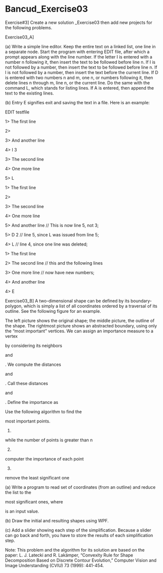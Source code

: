# Bancud_Exercise03
Exercise#3] Create a new
solution <Lastname>_Exercise03 then add new projects for the following
problems.



Exercise03_A] 


 
 
  
  
  
  
  
  
  
  
  
  
  
  
 
 
 

 
(a) Write
a simple line editor. Keep the entire text on a linked list, one line in a
separate node. Start the program with entering EDIT file, after which a prompt appears along with the
line number. If the letter I is
entered with a number n
following it, then insert the text to be followed before line n. If I is not
followed by a number, then insert the text to be followed before line n. If I is not
followed by a number, then insert the text before the current line. If D is entered with two numbers n and m, one n, or numbers following it, then delete lines n through m, line n, or the current line. Do the same with the
command L, which stands for listing lines. If A is entered, then append the text to the
existing lines. 


 
(b)
Entry E signifies exit and saving the text in a file.
Here is an example:



EDIT testfile

1> The first line

2>

3> And another line

4> I 3

3> The second line

4> One more line

5> L

1> The first line

2>

3> The second line

4> One more line

5> And another line // This is now line 5, not 3;

5> D 2 // line 5, since L was issued from line 5;

4> L // line 4, since one line was deleted;

1> The first line

2> The second line // this and the following lines

3> One more line // now have new numbers;

4> And another line

4> E



 



Exercise03_B] A
two-dimensional shape can be defined by its boundary-polygon, which is simply a
list of all coordinates ordered by a traversal of its outline. See the
following figure for an example.




 




The left picture shows the original shape; the middle
picture, the outline of the shape. The rightmost picture shows an abstracted
boundary, using only the “most important” vertices. We can assign an importance
measure to a vertex 
 
 by
considering its neighbors 
 
 and 
 
. We compute the distances 
 
 and 
 
. Call these distances 
 
 and 
 
. Define the importance as 
 
 



Use the following algorithm to find the 
 
 most important points.



1.    
while the number of points is
greater than n



2.   
computer the importance of each
point



3.   
remove the least significant
one




 





 
(a) Write
a program to read set of coordinates (from an outline) and reduce the list to
the 
 
 most significant ones, where 
 
 is
an input value. 




 
(b) Draw
the initial and resulting shapes using WPF.




 
(c) Add
a slider showing each step of the simplification. Because a slider can go back
and forth, you have to store the results of each simplification step.



Note:
This problem and the algorithm for its solution are based on the paper: L. J.
Latecki and R. Lakämper, “Convexity Rule for Shape Decomposition Based on
Discrete Contour Evolution,” Computer
Vision and Image Understanding (CVIU) 73 (1999): 441-454.



 
